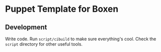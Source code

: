 # Puppet Template for Boxen

## Development

Write code. Run `script/cibuild` to make sure everything's cool. Check
the `script` directory for other useful tools.
